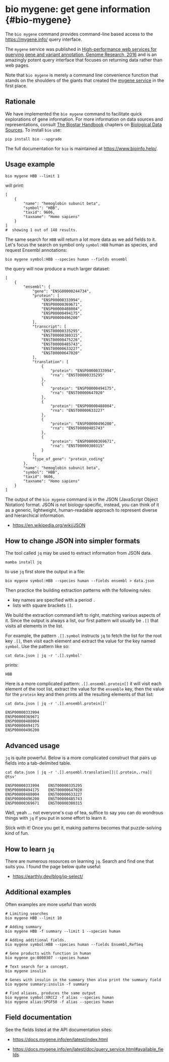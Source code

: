 # bio mygene: get gene information {#bio-mygene}

The `bio mygene` command provides command-line based access to the https://mygene.info/ query interface.

The `mygene` service was published in [High-performance web services for querying gene and variant annotation, Genome Research, 2016][mygene] and is an amazingly potent query interface that focuses on returning data rather than web pages.

Note that `bio mygene` is merely a command line convenience function that stands on the shoulders of the giants that created the [mygene service][mygene] in the first place.

[mygene]: https://genomebiology.biomedcentral.com/articles/10.1186/s13059-016-0953-9

## Rationale

We have implemented the `bio mygene` command to facilitate quick explorations of gene information. For more information on data sources and representations, consult [The Biostar Handbook][book] chapters on [Biological Data Sources][datasource]. To install `bio` use:

[datasource]: https://www.biostarhandbook.com/biological-data-sources.html
[book]: https://www.biostarhandbook.com

    pip install bio --upgrade

The full documentation for `bio` is maintained at <https://www.bioinfo.help/>.

## Usage example

    bio mygene HBB --limit 1

will print:

    [
        {
            "name": "hemoglobin subunit beta",
            "symbol": "HBB",
            "taxid": 9606,
            "taxname": "Homo sapiens"
        }
    ]
    #  showing 1 out of 148 results.

The same search for `HBB` will return a lot more data as we add fields to it. Let's focus the search on symbol only `symbol:HBB` human as species, and request Ensembl annotations:

    bio mygene symbol:HBB --species human --fields ensembl

the query will now produce a much larger dataset:

    [
        {
            "ensembl": {
                "gene": "ENSG00000244734",
                "protein": [
                    "ENSP00000333994",
                    "ENSP00000369671",
                    "ENSP00000488004",
                    "ENSP00000494175",
                    "ENSP00000496200"
                ],
                "transcript": [
                    "ENST00000335295",
                    "ENST00000380315",
                    "ENST00000475226",
                    "ENST00000485743",
                    "ENST00000633227",
                    "ENST00000647020"
                ],
                "translation": [
                    {
                        "protein": "ENSP00000333994",
                        "rna": "ENST00000335295"
                    },
                    {
                        "protein": "ENSP00000494175",
                        "rna": "ENST00000647020"
                    },
                    {
                        "protein": "ENSP00000488004",
                        "rna": "ENST00000633227"
                    },
                    {
                        "protein": "ENSP00000496200",
                        "rna": "ENST00000485743"
                    },
                    {
                        "protein": "ENSP00000369671",
                        "rna": "ENST00000380315"
                    }
                ],
                "type_of_gene": "protein_coding"
            },
            "name": "hemoglobin subunit beta",
            "symbol": "HBB",
            "taxid": 9606,
            "taxname": "Homo sapiens"
        }
    ]

The output of the `bio mygene` command is in the JSON (JavaScript Object Notation) format. JSON is not biology-specific, instead, you can think of it as a generic, lightweight, human-readable approach to represent diverse and hierarchical information.

- https://en.wikipedia.org/wiki/JSON

## How to change JSON into simpler formats

The tool called `jq` may be used to extract information from JSON data.

    mamba install jq

to use `jq` first store the output in a file:

    bio mygene symbol:HBB --species human --fields ensembl > data.json

Then practice the building extraction patterns with the following rules:

- key names are specified with a period `.`
- lists with square brackets `[]`.

We build the extraction command left to right, matching various aspects of it. Since the output is always a list, our first pattern will usually be `.[]` that visits all elements in the list.

For example, the pattern `.[].symbol` instructs `jq` to fetch the list for the root key `.[]`, then visit each element and extract the value for the key named `symbol`. Use the pattern like so:

    cat data.json | jq -r '.[].symbol'

prints:

    HBB

Here is a more complicated pattern: `.[].ensembl.protein[]` it will visit each element of the root list, extract the value for the `ensemble` key, then the value for the `protein` key and then prints all the resulting elements of that list:

    cat data.json | jq -r '.[].ensembl.protein[]'

    ENSP00000333994
    ENSP00000369671
    ENSP00000488004
    ENSP00000494175
    ENSP00000496200

## Advanced usage

`jq` is quite powerful. Below is a more complicated construct that pairs up fields into a tab-delimited table.

    cat data.json | jq -r '.[].ensembl.translation[]|[.protein,.rna]| @tsv'

    ENSP00000333994    ENST00000335295
    ENSP00000494175    ENST00000647020
    ENSP00000488004    ENST00000633227
    ENSP00000496200    ENST00000485743
    ENSP00000369671    ENST00000380315

Well, yeah ... not everyone's cup of tea, suffice to say you can do wondrous things with `jq` if you put in some effort to learn it.

Stick with it! Once you get it, making patterns becomes that puzzle-solving kind of fun.

## How to learn `jq`

There are numerous resources on learning `jq`. Search and find one that suits you. I found the page below quite useful:

- https://earthly.dev/blog/jq-select/

## Additional examples

Often examples are more useful than words

    # Limiting searches
    bio mygene HBB --limit 10

    # Adding summary
    bio mygene HBB -f summary --limit 1 --species human

    # Adding additional fields.
    bio mygene symbol:HBB --species human --fields Ensembl,RefSeq

    # Gene products with function in human
    bio mygene go:0000307 --species human

    # Text search for a concept.
    bio mygene insulin

    # Genes with insulin in the summary then also print the summary field
    bio mygene summary:insulin -f summary

    # Find aliases, produces the same output
    bio mygene symbol:XRCC2 -f alias --species human
    bio mygene alias:SPGF50 -f alias --species human

## Field documentation

See the fields listed at the API documentation sites:

- https://docs.mygene.info/en/latest/index.html

- https://docs.mygene.info/en/latest/doc/query_service.html#available_fields
